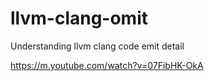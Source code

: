 # llvm-clang-omit
Understanding llvm clang code emit detail

https://m.youtube.com/watch?v=07FibHK-OkA
